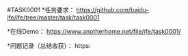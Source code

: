 #TASK0001
*任务要求： https://github.com/baidu-ife/ife/tree/master/task/task0001

*在线Demo： https://www.anotherhome.net/file/ife/task0001/

*问题记录（总结收获）： https: